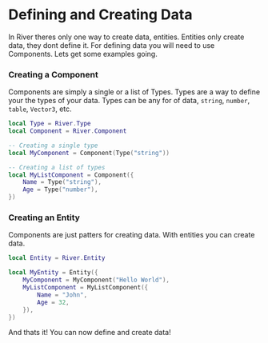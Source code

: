 # Defining and Creating Data

In River theres only one way to create data, entities. Entities only create data, they dont define it. For defining data you will need to use Components.
Lets get some examples going.

### Creating a Component

Components are simply a single or a list of Types. Types are a way to define your the types of your data.
Types can be any for of data, `string`, `number`, `table`, `Vector3`, etc.

```lua
local Type = River.Type
local Component = River.Component

-- Creating a single type
local MyComponent = Component(Type("string"))

-- Creating a list of types
local MyListComponent = Component({
    Name = Type("string"),
    Age = Type("number"),
})
```

### Creating an Entity

Components are just patters for creating data. With entities you can create data.

```lua
local Entity = River.Entity

local MyEntity = Entity({
    MyComponent = MyComponent("Hello World"),
    MyListComponent = MyListComponent({
        Name = "John",
        Age = 32,
    }),
})
```

And thats it! You can now define and create data!
